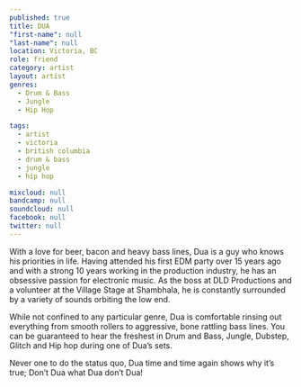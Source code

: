 ```yaml
---
published: true
title: DUA
"first-name": null
"last-name": null
location: Victoria, BC
role: friend
category: artist
layout: artist
genres:
  - Drum & Bass
  - Jungle
  - Hip Hop

tags:
  - artist
  - victoria
  - british columbia
  - drum & bass
  - jungle
  - hip hop

mixcloud: null
bandcamp: null
soundcloud: null
facebook: null
twitter: null
---
```

With a love for beer, bacon and heavy bass lines, Dua is a guy who knows his priorities in life. Having attended his first EDM party over 15 years ago and with a strong 10 years working in the production industry, he has an obsessive passion for electronic music. As the boss at DLD Productions and a volunteer at the Village Stage at Shambhala, he is constantly surrounded by a variety of sounds orbiting the low end.

While not confined to any particular genre, Dua is comfortable rinsing out everything from smooth rollers to aggressive, bone rattling bass lines. You can be guaranteed to hear the freshest in Drum and Bass, Jungle, Dubstep, Glitch and Hip hop during one of Dua’s sets.

Never one to do the status quo, Dua time and time again shows why it’s true; Don’t Dua what Dua don’t Dua!